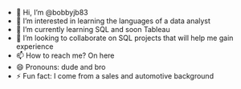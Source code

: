 - 👋 Hi, I’m @bobbyjb83
- 👀 I’m interested in learning the languages of a data analyst
- 🌱 I’m currently learning SQL and soon Tableau
- 💞️ I’m looking to collaborate on SQL projects that will help me gain experience
- 📫 How to reach me? On here
- 😄 Pronouns: dude and bro
- ⚡ Fun fact: I come from a sales and automotive background

<!---
bobbyjb83/bobbyjb83 is a ✨ special ✨ repository because its `README.md` (this file) appears on your GitHub profile.
You can click the Preview link to take a look at your changes.
--->
